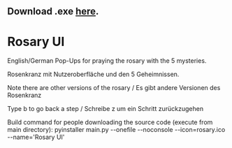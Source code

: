 ## Download .exe [here](https://github.com/JoeTheSurvivor/Rosary-UI/releases/tag/release).

# Rosary UI

English/German Pop-Ups for praying the rosary with the 5 mysteries.

Rosenkranz mit Nutzeroberfläche und den 5 Geheimnissen.

Note there are other versions of the rosary / Es gibt andere Versionen des Rosenkranz

Type b to go back a step / Schreibe z um ein Schritt zurückzugehen

Build command for people downloading the source code (execute from main directory):
pyinstaller main.py --onefile --noconsole --icon=rosary.ico --name='Rosary UI'
